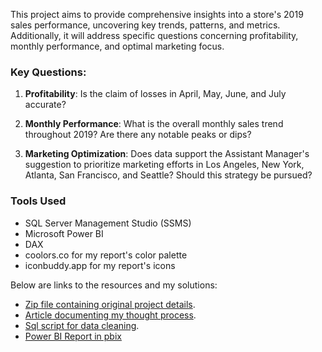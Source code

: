 This project aims to provide comprehensive insights into a store's 2019 sales performance, uncovering key trends, patterns, and metrics. Additionally, it will address specific questions concerning profitability, monthly performance, and optimal marketing focus.

### Key Questions:

1. **Profitability**: Is the claim of losses in April, May, June, and July accurate?

2. **Monthly Performance**: What is the overall monthly sales trend throughout 2019? Are there any notable peaks or dips?

3. **Marketing Optimization**: Does data support the Assistant Manager's suggestion to prioritize marketing efforts in Los Angeles, New York, Atlanta, San Francisco, and Seattle? Should this strategy be pursued?


### Tools Used
- SQL Server Management Studio (SSMS)
- Microsoft Power BI
- DAX
- coolors.co for my report's color palette
- iconbuddy.app for my report's icons

Below are links to the resources and my solutions:
- [Zip file containing original project details](https://github.com/imanAdeko/2019-Sales-Performance-Analysis/blob/main/4th%20Edition%20Data%20Challenge%20Project%20Details.zip).
- [Article documenting my thought process](https://imanadeko.hashnode.dev/analyzing-product-sales-data-from-an-electronic-store).
- [Sql script for data cleaning](https://github.com/imanAdeko/2019-Sales-Performance-Analysis/blob/main/4th%20edition%20data%20project%20sql%20scipt.sql).
- [Power BI Report in pbix](https://github.com/imanAdeko/2019-Sales-Performance-Analysis/blob/main/Sale_2019.pbix)

